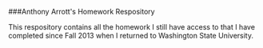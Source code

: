 ###Anthony Arrott's Homework Respository

This respository contains all the homework I still have access to that I have completed since Fall 2013 when I returned to Washington State University.

